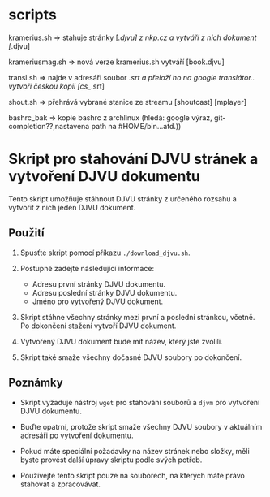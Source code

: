 # scripts

kramerius.sh	 => stahuje stránky [*.djvu] z nkp.cz a vytváří z nich dokument [*.djvu]

krameriusmag.sh	 => nová verze kramerius.sh vytváří [book.djvu]

transl.sh	 => najde v adresáři soubor *.srt a přeloží ho na google translátor..
		    vytvoří českou kopii [cs_*.srt]
            
shout.sh	 => přehrává vybrané stanice ze streamu [shoutcast] [mplayer]

bashrc_bak	 => kopie bashrc z archlinux (hledá: google výraz, git-completion??,nastavena path na #HOME/bin...atd.)) 


# Skript pro stahování DJVU stránek a vytvoření DJVU dokumentu

Tento skript umožňuje stáhnout DJVU stránky z určeného rozsahu a vytvořit z nich jeden DJVU dokument.

## Použití

1. Spusťte skript pomocí příkazu `./download_djvu.sh`.

2. Postupně zadejte následující informace:

   - Adresu první stránky DJVU dokumentu.
   - Adresu poslední stránky DJVU dokumentu.
   - Jméno pro vytvořený DJVU dokument.

3. Skript stáhne všechny stránky mezi první a poslední stránkou, včetně. Po dokončení stažení vytvoří DJVU dokument.

4. Vytvořený DJVU dokument bude mít název, který jste zvolili.

5. Skript také smaže všechny dočasné DJVU soubory po dokončení.

## Poznámky

- Skript vyžaduje nástroj `wget` pro stahování souborů a `djvm` pro vytvoření DJVU dokumentu.

- Buďte opatrní, protože skript smaže všechny DJVU soubory v aktuálním adresáři po vytvoření dokumentu.

- Pokud máte speciální požadavky na název stránek nebo složky, měli byste provést další úpravy skriptu podle svých potřeb.

- Používejte tento skript pouze na souborech, na kterých máte právo stahovat a zpracovávat.
